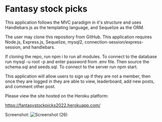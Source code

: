 # Fantasy stock picks
This application follows the MVC paradigm in it's structure and uses Handlebars.js as the templating language,
and Sequelize as the ORM.

The user may clone this repository from GitHub. This application requires Node.js, Express.js, Sequelize, mysql2, connection-session/express-session, and handlebars.

If cloning the repo, run npm i to run all modules.
To connect to the database run mysql -u root -p and enter password from .env file. Then source the schema.sql and seeds.sql.
To connect to the server run npm start.

This application will allow users to sign up if they are not a member, then once they are logged in they are able to view, leaderboard, add new posts, and comment other post.

Please view the site hosted on the Heroku platform:

https://fantasystockpicks2022.herokuapp.com/


Screenshot:
![Screenshot (26)](https://user-images.githubusercontent.com/91295870/150043466-659d2ea2-9672-4c57-88fc-5e09686e634e.png)

